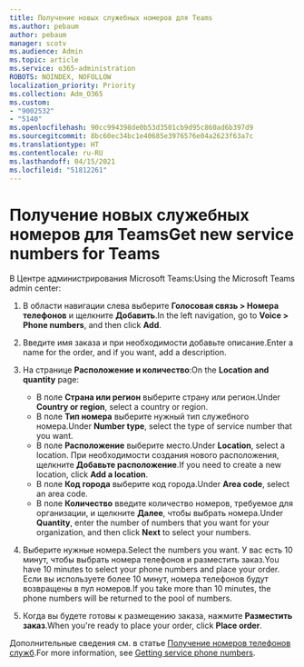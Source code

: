 ```yaml
---
title: Получение новых служебных номеров для Teams
ms.author: pebaum
author: pebaum
manager: scotv
ms.audience: Admin
ms.topic: article
ms.service: o365-administration
ROBOTS: NOINDEX, NOFOLLOW
localization_priority: Priority
ms.collection: Adm_O365
ms.custom:
- "9002532"
- "5140"
ms.openlocfilehash: 90cc994398de0b53d3501cb9d95c860ad6b397d9
ms.sourcegitcommit: 8bc60ec34bc1e40685e3976576e04a2623f63a7c
ms.translationtype: HT
ms.contentlocale: ru-RU
ms.lasthandoff: 04/15/2021
ms.locfileid: "51812261"
---
```

# <a name="get-new-service-numbers-for-teams"></a><span data-ttu-id="213f2-102">Получение новых служебных номеров для Teams</span><span class="sxs-lookup"><span data-stu-id="213f2-102">Get new service numbers for Teams</span></span>

<span data-ttu-id="213f2-103">В Центре администрирования Microsoft Teams:</span><span class="sxs-lookup"><span data-stu-id="213f2-103">Using the Microsoft Teams admin center:</span></span>

1. <span data-ttu-id="213f2-104">В области навигации слева выберите **Голосовая связь > Номера телефонов** и щелкните **Добавить**.</span><span class="sxs-lookup"><span data-stu-id="213f2-104">In the left navigation, go to **Voice > Phone numbers**, and then click **Add**.</span></span>
2. <span data-ttu-id="213f2-105">Введите имя заказа и при необходимости добавьте описание.</span><span class="sxs-lookup"><span data-stu-id="213f2-105">Enter a name for the order, and if you want, add a description.</span></span>
3. <span data-ttu-id="213f2-106">На странице **Расположение и количество**:</span><span class="sxs-lookup"><span data-stu-id="213f2-106">On the **Location and quantity** page:</span></span>

    - <span data-ttu-id="213f2-107">В поле **Страна или регион** выберите страну или регион.</span><span class="sxs-lookup"><span data-stu-id="213f2-107">Under **Country or region**, select a country or region.</span></span>
    - <span data-ttu-id="213f2-108">В поле **Тип номера** выберите нужный тип служебного номера.</span><span class="sxs-lookup"><span data-stu-id="213f2-108">Under **Number type**, select the type of service number that you want.</span></span>
    - <span data-ttu-id="213f2-109">В поле **Расположение** выберите место.</span><span class="sxs-lookup"><span data-stu-id="213f2-109">Under **Location**, select a location.</span></span> <span data-ttu-id="213f2-110">При необходимости создания нового расположения, щелкните **Добавьте расположение**.</span><span class="sxs-lookup"><span data-stu-id="213f2-110">If you need to create a new location, click **Add a location**.</span></span>
    - <span data-ttu-id="213f2-111">В поле **Код города** выберите код города.</span><span class="sxs-lookup"><span data-stu-id="213f2-111">Under **Area code**, select an area code.</span></span>
    - <span data-ttu-id="213f2-112">В поле **Количество** введите количество номеров, требуемое для организации, и щелкните **Далее**, чтобы выбрать номера.</span><span class="sxs-lookup"><span data-stu-id="213f2-112">Under **Quantity**, enter the number of numbers that you want for your organization, and then click **Next** to select your numbers.</span></span>
    
4. <span data-ttu-id="213f2-113">Выберите нужные номера.</span><span class="sxs-lookup"><span data-stu-id="213f2-113">Select the numbers you want.</span></span> <span data-ttu-id="213f2-114">У вас есть 10 минут, чтобы выбрать номера телефонов и разместить заказ.</span><span class="sxs-lookup"><span data-stu-id="213f2-114">You have 10 minutes to select your phone numbers and place your order.</span></span> <span data-ttu-id="213f2-115">Если вы используете более 10 минут, номера телефонов будут возвращены в пул номеров.</span><span class="sxs-lookup"><span data-stu-id="213f2-115">If you take more than 10 minutes, the phone numbers will be returned to the pool of numbers.</span></span>
5. <span data-ttu-id="213f2-116">Когда вы будете готовы к размещению заказа, нажмите **Разместить заказ**.</span><span class="sxs-lookup"><span data-stu-id="213f2-116">When you're ready to place your order, click **Place order**.</span></span>

<span data-ttu-id="213f2-117">Дополнительные сведения см. в статье [Получение номеров телефонов служб](https://docs.microsoft.com/microsoftteams/getting-service-phone-numbers).</span><span class="sxs-lookup"><span data-stu-id="213f2-117">For more information, see [Getting service phone numbers](https://docs.microsoft.com/microsoftteams/getting-service-phone-numbers).</span></span>
